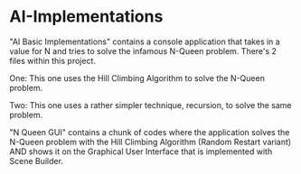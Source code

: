 # AI-Implementations

"AI Basic Implementations" contains a console application that takes in a value for N and tries to solve the infamous N-Queen problem. There's 2 files within this project.

One: This one uses the Hill Climbing Algorithm to solve the N-Queen problem.

Two: This one uses a rather simpler technique, recursion, to solve the same problem.


"N Queen GUI" contains a chunk of codes where the application solves the N-Queen problem with the Hill Climbing Algorithm (Random Restart variant) AND shows it on the Graphical User Interface that is implemented with Scene Builder.
